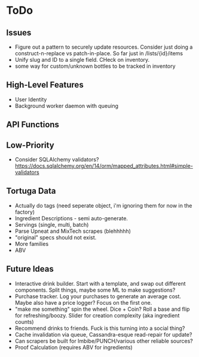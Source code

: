 ToDo
====

Issues
------
* Figure out a pattern to securely update resources. Consider just doing
  a construct-n-replace vs patch-in-place. So far just in /lists/{id}/items
* Unify slug and ID to a single field. CHeck on inventory.
* some way for custom/unknown bottles to be tracked in inventory

High-Level Features
-------------------
* User Identity
* Background worker daemon with queuing

API Functions
-------------

Low-Priority
------------
* Consider SQLAlchemy validators? https://docs.sqlalchemy.org/en/14/orm/mapped_attributes.html#simple-validators

Tortuga Data
------------
* Actually do tags (need seperate object, i'm ignoring them for now in the factory)
* Ingredient Descriptions - semi auto-generate.
* Servings (single, multi, batch)
* Parse Upneat and MixTech scrapes (blehhhhh)
* "original" specs should not exist.
* More families
* ABV

Future Ideas
------------
* Interactive drink builder. Start with a template, and swap out different
  components. Split things, maybe some ML to make suggestions?
* Purchase tracker. Log your purchases to generate an average cost. Maybe
  also have a price logger? Focus on the first one.
* "make me something" spin the wheel. Dice + Coin? Roll a base and 
  flip for refreshing/boozy. Slider for creation complexity (aka ingredient counts)
* Recommend drinks to friends. Fuck is this turning into a social thing?
* Cache invalidation via queue, Cassandra-esque read-repair for update?
* Can scrapers be built for Imbibe/PUNCH/various other reliable sources?
* Proof Calculation (requires ABV for ingredients)
